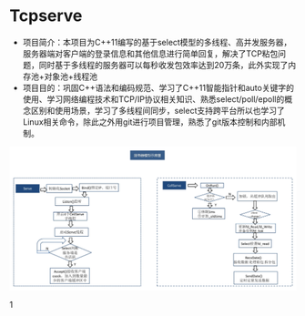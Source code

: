 # Tcpserve
- 项目简介：本项目为C++11编写的基于select模型的多线程、高并发服务器，服务器端对客户端的登录信息和其他信息进行简单回复，解决了TCP粘包问题，同时基于多线程的服务器可以每秒收发包效率达到20万条，此外实现了内存池+对象池+线程池
- 项目目的：巩固C++语法和编码规范、学习了C++11智能指针和auto关键字的使用、学习网络编程技术和TCP/IP协议相关知识、熟悉select/poll/epoll的概念区别和使用场景，学习了多线程间同步，select支持跨平台所以也学习了Linux相关命令，除此之外用git进行项目管理，熟悉了git版本控制和内部机制。


![1](https://github.com/Planck-a/Tcpserve/blob/master/img/%E6%9C%8D%E5%8A%A1%E5%99%A8%E6%A8%A1%E5%9E%8B%E7%A4%BA%E6%84%8F%E5%9B%BE.jpg)

1
